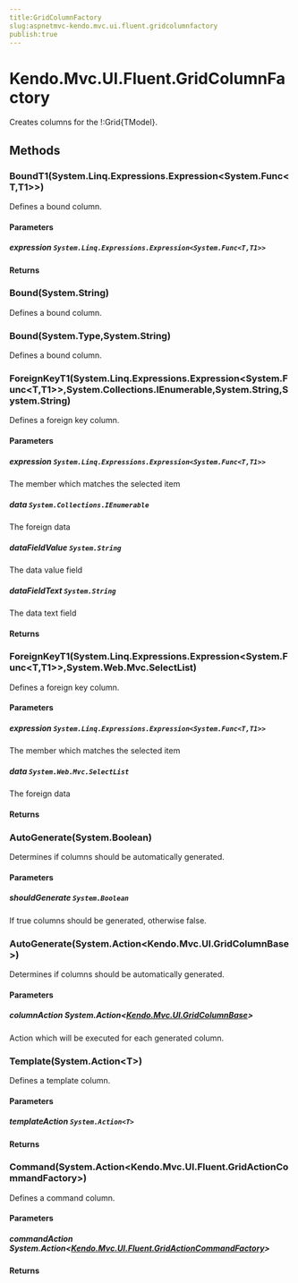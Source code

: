 ```yaml
---
title:GridColumnFactory
slug:aspnetmvc-kendo.mvc.ui.fluent.gridcolumnfactory
publish:true
---
```


# Kendo.Mvc.UI.Fluent.GridColumnFactory
Creates columns for the !:Grid{TModel}.



## Methods

### BoundT1(System.Linq.Expressions.Expression\<System.Func<T,T1>>)
Defines a bound column.



#### Parameters

##### expression `System.Linq.Expressions.Expression<System.Func<T,T1>>`




#### Returns



### Bound(System.String)
Defines a bound column.





### Bound(System.Type,System.String)
Defines a bound column.





### ForeignKeyT1(System.Linq.Expressions.Expression\<System.Func<T,T1>>,System.Collections.IEnumerable,System.String,System.String)
Defines a foreign key column.



#### Parameters

##### expression `System.Linq.Expressions.Expression<System.Func<T,T1>>`
The member which matches the selected item

##### data `System.Collections.IEnumerable`
The foreign data

##### dataFieldValue `System.String`
The data value field

##### dataFieldText `System.String`
The data text field



#### Returns



### ForeignKeyT1(System.Linq.Expressions.Expression\<System.Func<T,T1>>,System.Web.Mvc.SelectList)
Defines a foreign key column.



#### Parameters

##### expression `System.Linq.Expressions.Expression<System.Func<T,T1>>`
The member which matches the selected item

##### data `System.Web.Mvc.SelectList`
The foreign data



#### Returns



### AutoGenerate(System.Boolean)
Determines if columns should be automatically generated.



#### Parameters

##### shouldGenerate `System.Boolean`
If true columns should be generated, otherwise false.




### AutoGenerate(System.Action\<Kendo.Mvc.UI.GridColumnBase<T>>)
Determines if columns should be automatically generated.



#### Parameters

##### columnAction System.Action<[Kendo.Mvc.UI.GridColumnBase](/api/wrappers/aspnet-mvc/Kendo.Mvc.UI/GridColumnBase)<T>>
Action which will be executed for each generated column.




### Template(System.Action\<T>)
Defines a template column.



#### Parameters

##### templateAction `System.Action<T>`




#### Returns



### Command(System.Action\<Kendo.Mvc.UI.Fluent.GridActionCommandFactory<T>>)
Defines a command column.



#### Parameters

##### commandAction System.Action<[Kendo.Mvc.UI.Fluent.GridActionCommandFactory](/api/wrappers/aspnet-mvc/Kendo.Mvc.UI.Fluent/GridActionCommandFactory)<T>>




#### Returns




